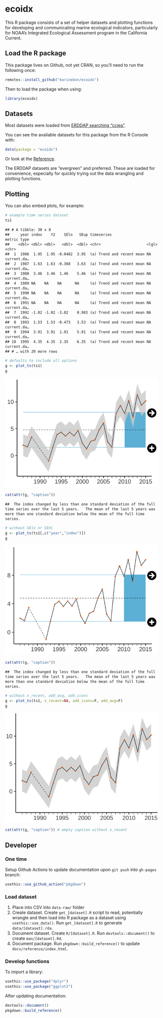 ecoidx
================

This R package consists of a set of helper datasets and plotting
functions for developing and communicating marine ecological indicators,
particularly for NOAA’s Integrated Ecological Assessment program in the
California Current.

## Load the R package

This package lives on Github, not yet CRAN, so you’ll need to run the
following once:

``` r
remotes::install_github("marinebon/ecoidx")
```

Then to load the package when using:

``` r
library(ecoidx)
```

## Datasets

Most datasets were loaded from [ERDDAP searching
“cciea”](https://oceanview.pfeg.noaa.gov/erddap/search/index.html?page=1&itemsPerPage=1000&searchFor=cciea).

You can see the available datasets for this package from the R Console
with:

``` r
data(package = "ecoidx")
```

Or look at the
[Reference](./reference/index.html#section-datasets-erddap).

The ERDDAP datasets are “evergreen” and preferred. These are loaded for
convenience, especially for quickly trying out the data wrangling and
plotting functions.

## Plotting

You can also embed plots, for example:

``` r
# example time series dataset
ts1
```

    ## # A tibble: 30 x 8
    ##     year index    Y2    SElo   SEup timeseries                metric type       
    ##    <dbl> <dbl> <dbl>   <dbl>  <dbl> <chr>                     <lgl>  <chr>      
    ##  1  1986  1.95  1.95 -0.0482  3.95  (a) Trend and recent mean NA     current.da…
    ##  2  1987  1.63  1.63 -0.368   3.63  (a) Trend and recent mean NA     current.da…
    ##  3  1988  3.46  3.46  1.46    5.46  (a) Trend and recent mean NA     current.da…
    ##  4  1989 NA    NA    NA      NA     (a) Trend and recent mean NA     current.da…
    ##  5  1990 NA    NA    NA      NA     (a) Trend and recent mean NA     current.da…
    ##  6  1991 NA    NA    NA      NA     (a) Trend and recent mean NA     current.da…
    ##  7  1992 -1.02 -1.02 -3.02    0.983 (a) Trend and recent mean NA     current.da…
    ##  8  1993  1.53  1.53 -0.473   3.53  (a) Trend and recent mean NA     current.da…
    ##  9  1994  3.91  3.91  1.91    5.91  (a) Trend and recent mean NA     current.da…
    ## 10  1995  4.35  4.35  2.35    6.35  (a) Trend and recent mean NA     current.da…
    ## # … with 20 more rows

``` r
# defaults to include all options
g <- plot_ts(ts1)
g
```

![](man/figures/unnamed-chunk-4-1.png)<!-- -->

``` r
cat(attr(g, "caption"))
```

    ##  The index changed by less than one standard deviation of the full time series over the last 5 years.   The mean of the last 5 years was more than one standard deviation below the mean of the full time series.

``` r
# without SElo or SEhi
g <- plot_ts(ts1[,c("year","index")])
g
```

![](man/figures/unnamed-chunk-4-2.png)<!-- -->

``` r
cat(attr(g, "caption"))
```

    ##  The index changed by less than one standard deviation of the full time series over the last 5 years.   The mean of the last 5 years was more than one standard deviation below the mean of the full time series.

``` r
# without x_recent, add_avg, add_icons
g <- plot_ts(ts1, x_recent=NA, add_icons=F, add_avg=F)
g
```

![](man/figures/unnamed-chunk-4-3.png)<!-- -->

``` r
cat(attr(g, "caption")) # empty caption without x_recent
```

## Developer

### One time

Setup Github Actions to update documentation upon `git push` into
`gh-pages` branch:

``` r
usethis::use_github_action("pkgdown")
```

### Load dataset

1.  Place into CSV into `data-raw/` folder
2.  Create dataset. Create `get_[dataset].R` script to read, potentially
    wrangle and then load into R package as a dataset using
    `usethis::use_data()`. Run `get_[dataset].R` to generate
    `data/[dataset].rda`.
3.  Document dataset. Create `R/[dataset].R`. Run `devtools::document()`
    to create `man/[dataset].Rd`.
4.  Document package. Run `pkgdown::build_reference()` to update
    `docs/reference/index.html`.

### Develop functions

To import a library:

``` r
usethis::use_package("dplyr")
usethis::use_package("ggplot2")
```

After updating documentation:

``` r
devtools::document()
pkgdown::build_reference()
```
